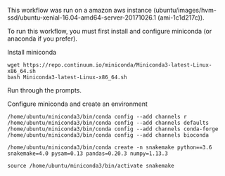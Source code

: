This workflow was run on a amazon aws instance (ubuntu/images/hvm-ssd/ubuntu-xenial-16.04-amd64-server-20171026.1 (ami-1c1d217c)).

To run this workflow, you must first install and configure miniconda (or anaconda if you prefer).

Install miniconda
```
wget https://repo.continuum.io/miniconda/Miniconda3-latest-Linux-x86_64.sh
bash Miniconda3-latest-Linux-x86_64.sh 
```

Run through the prompts.

Configure miniconda and create an environment
```
/home/ubuntu/miniconda3/bin/conda config --add channels r
/home/ubuntu/miniconda3/bin/conda config --add channels defaults
/home/ubuntu/miniconda3/bin/conda config --add channels conda-forge
/home/ubuntu/miniconda3/bin/conda config --add channels bioconda

/home/ubuntu/miniconda3/bin/conda create -n snakemake python==3.6 snakemake=4.0 pysam=0.13 pandas=0.20.3 numpy=1.13.3 

source /home/ubuntu/miniconda3/bin/activate snakemake
```



